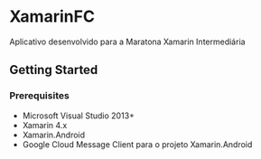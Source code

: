 # XamarinFC
Aplicativo desenvolvido para a Maratona Xamarin Intermediária

## Getting Started

### Prerequisites

- Microsoft Visual Studio 2013+
- Xamarin 4.x
- Xamarin.Android
- Google Cloud Message Client para o projeto Xamarin.Android
